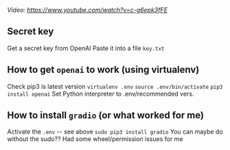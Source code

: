 *Video: https://www.youtube.com/watch?v=c-g6epk3fFE*
## Secret key
Get a secret key from OpenAI
Paste it into a file `key.txt`

## How to get `openai` to work (using virtualenv)
Check pip3 is latest version
`virtualenv .env`
`source .env/bin/activate`
`pip3 install openai`
Set Python interpreter to .env/recommended vers.

## How to install `gradio` (or what worked for me)
Activate the `.env` -- see above
`sudo pip3 install gradio`
You can maybe do without the sudo?? Had some wheel/permission issues for me
